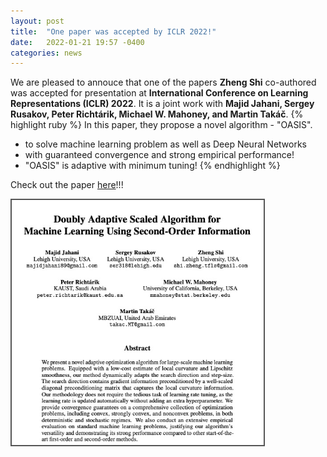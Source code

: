 ```yaml
---
layout: post
title:  "One paper was accepted by ICLR 2022!"
date:   2022-01-21 19:57 -0400
categories: news
---
```

<style>
.center {
  display: block;
  margin-left: auto;
  margin-right: auto;
  width: 50%;
}
img {
  border: 2px solid #555;
}
</style>
<script src="https://kit.fontawesome.com/7812f4f196.js" crossorigin="anonymous"></script>

We are pleased to annouce that one of the papers <b>Zheng Shi</b> <a href="https://www.linkedin.com/in/zhengmartinshi/"><i class="fab fa-linkedin"></i></a><a href="https://coral.ise.lehigh.edu/zhs310/"><i class="fas fa-home"></i></a> co-authored was accepted for presentation at <b>International Conference on Learning Representations (ICLR) 2022</b>. It is a joint work with <b>Majid Jahani, Sergey Rusakov, Peter Richtárik, Michael W. Mahoney, and Martin Takáč</b>.
{% highlight ruby %} 
In this paper, they propose a novel algorithm - "OASIS". 
- to solve machine learning problem as well as Deep Neural Networks 
- with guaranteed convergence and strong empirical performance!
- "OASIS" is adaptive with minimum tuning!
{% endhighlight %}

Check out the paper <a href="https://arxiv.org/abs/2109.05198">here</a>!!!


<img src="/blogpics/paper.jpg" alt="" style="width:80%;">


